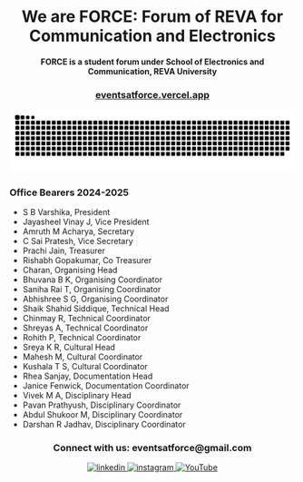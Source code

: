 <div align="center">
<h1 align="center">We are FORCE: Forum of REVA for Communication and Electronics</h1>
<h4 align="center">FORCE is a student forum under School of Electronics and Communication, REVA University</h4>
</div>

<h3 align="center"><a href="https://eventsatforce.vercel.app" target="_blank">eventsatforce.vercel.app</a></h3>

<picture>
  <source
    media="(prefers-color-scheme: dark)"
    srcset="https://raw.githubusercontent.com/platane/snk/output/github-contribution-grid-snake-dark.svg"
  />
  <source
    media="(prefers-color-scheme: light)"
    srcset="https://raw.githubusercontent.com/platane/snk/output/github-contribution-grid-snake.svg"
  />
  <img
    alt="github contribution grid snake animation"
    src="https://raw.githubusercontent.com/platane/snk/output/github-contribution-grid-snake.svg"
  />
</picture>

<h3 align="left">Office Bearers 2024-2025</h3>
<p align="center">
  <ul>
    <li>S B Varshika, President</li>
    <li>Jayasheel Vinay J, Vice President</li>
    <li>Amruth M Acharya, Secretary</li>
    <li> C Sai Pratesh, Vice Secretary</li>
    <li>Prachi Jain, Treasurer</li>
    <li>Rishabh Gopakumar, Co Treasurer</li>
    <li>Charan, Organising Head</li>
    <li>Bhuvana B K, Organising Coordinator</li>
    <li>Saniha Rai T, Organising Coordinator</li>
    <li>Abhishree S G, Organising Coordinator</li>
    <li>Shaik Shahid Siddique, Technical Head</li>
    <li>Chinmay R, Technical Coordinator</li>
    <li>Shreyas A, Technical Coordinator</li>
    <li>Rohith P, Technical Coordinator</li>
    <li>Sreya K R, Cultural Head</li>
    <li>Mahesh M, Cultural Coordinator</li>
    <li>Kushala T S, Cultural Coordinator</li>
    <li>Rhea Sanjay, Documentation Head</li>
    <li>Janice Fenwick, Documentation Coordinator</li>
    <li>Vivek M A, Disciplinary Head</li>
    <li>Pavan Prathyush, Disciplinary Coordinator</li>
    <li>Abdul Shukoor M, Disciplinary Coordinator</li>
    <li>Darshan R Jadhav, Disciplinary Coordinator</li>
  </ul>
</p>

<div align="center">
<h3 align="center">Connect with us: eventsatforce@gmail.com</a></h3>

<a href="https://www.linkedin.com/company/eventsatforce/" target="_blank">
<img src=https://img.shields.io/badge/linkedin-%2300acee.svg?color=405DE6&style=for-the-badge&logo=linkedin&logoColor=white alt=linkedin style="margin-bottom: 5px;" />

<a href="https://www.instagram.com/eventsatforce/" target="_blank">
<img src=https://img.shields.io/badge/instagram-%ff5851db.svg?color=C13584&style=for-the-badge&logo=instagram&logoColor=white alt=instagram style="margin-bottom: 5px;" />
</a>

<a href="https://www.youtube.com/@eventsatforce" target="_blank">
<img src=https://img.shields.io/badge/youtube-%2300acee.svg?color=FF0000&style=for-the-badge&logo=youtube&logoColor=white alt=YouTube style="margin-bottom: 5px;" />
</a>

</div>
